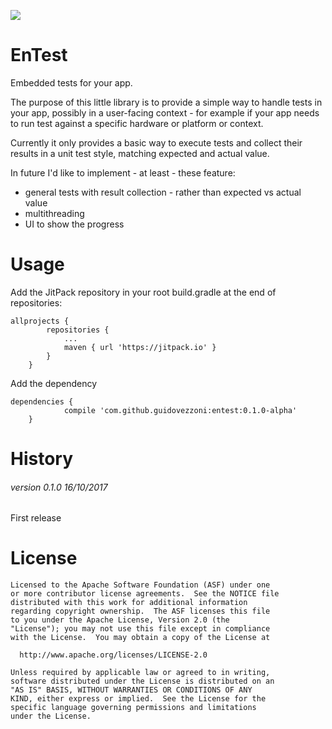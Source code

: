 [![](https://jitpack.io/v/guidovezzoni/entest.svg)](https://jitpack.io/#guidovezzoni/entest)

# EnTest
Embedded tests for your app.

The purpose of this little library is to provide a simple way to handle tests in your app, possibly in a user-facing context - for example if your app needs to run test against a specific hardware or platform or context.

Currently it only provides a basic way to execute tests and collect their results in a unit test style, matching expected and actual value.

In future I'd like to implement - at least - these feature:
- general tests with result collection - rather than expected vs actual value
- multithreading
- UI to show the progress

# Usage
Add the JitPack repository in your root build.gradle at the end of repositories:
```
allprojects {
		repositories {
			...
			maven { url 'https://jitpack.io' }
		}
	}
```
Add the dependency
```
dependencies {
	        compile 'com.github.guidovezzoni:entest:0.1.0-alpha'
	}
```

# History

###### version 0.1.0 16/10/2017

First release

# License
```
Licensed to the Apache Software Foundation (ASF) under one
or more contributor license agreements.  See the NOTICE file
distributed with this work for additional information
regarding copyright ownership.  The ASF licenses this file
to you under the Apache License, Version 2.0 (the
"License"); you may not use this file except in compliance
with the License.  You may obtain a copy of the License at

  http://www.apache.org/licenses/LICENSE-2.0

Unless required by applicable law or agreed to in writing,
software distributed under the License is distributed on an
"AS IS" BASIS, WITHOUT WARRANTIES OR CONDITIONS OF ANY
KIND, either express or implied.  See the License for the
specific language governing permissions and limitations
under the License.
```
